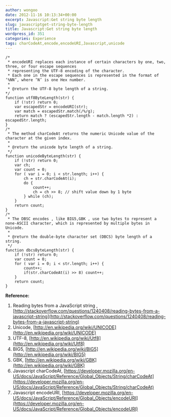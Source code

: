 ```yaml
---
author: wongoo
date: 2012-11-16 10:13:34+00:00
excerpt: Javascript:Get string byte length
slug: javascriptget-string-byte-length
title: Javascript:Get string byte length
wordpress_id: 351
categories: Experience
tags: charCodeAt,encode,encodeURI,Javascript,unicode
---
```



    
    /*
     * encodeURI replaces each instance of certain characters by one, two, three, or four escape sequences
     * representing the UTF-8 encoding of the character.
     * Each one in the escape sequences is represented in the format of ‘%NN’, where ‘N’ is one Hex number.
     *
     * @return the UTF-8 byte length of a string.
    */
    function utf8ByteLength(str) {
    	if (!str) return 0;
    	var escapedStr = encodeURI(str);
    	var match = escapedStr.match(/%/g);
    	return match ? (escapedStr.length - match.length *2) : escapedStr.length;
    }
    /*
     * The method charCodeAt returns the numeric Unicode value of the character at the given index.
     *
     * @return the unicode byte length of a string.
     */
    function unicodeByteLength(str) {
    	if (!str) return 0;
    	var ch;
    	var count = 0;
    	for ( var i = 0; i < str.length; i++) {
    		ch = str.charCodeAt(i);
    		do {
    			count++;
    			ch = ch >> 8; // shift value down by 1 byte
    		} while (ch);
    	}
    	return count;
    }
    /*
     * The DBSC encodes , like BIG5,GBK , use two bytes to represent a none-ASCII character, which is represented by multiple bytes in Unicode.
     *
     * @return the double-byte character set (DBCS) byte length of a string.
     */
    function dbcsByteLength(str) {
    	if (!str) return 0;
    	var count = 0;
    	for ( var i = 0; i < str.length; i++) {
    		count++;
    		if(str.charCodeAt(i) >> 8) count++;
    	}
    	return count;
    }
    


**Reference:**
1. Reading bytes from a JavaScript string , [http://stackoverflow.com/questions/1240408/reading-bytes-from-a-javascript-string](http://stackoverflow.com/questions/1240408/reading-bytes-from-a-javascript-string)
2. Unicode, [http://en.wikipedia.org/wiki/UNICODE](http://en.wikipedia.org/wiki/UNICODE)
3. UTF-8, [http://en.wikipedia.org/wiki/Utf8](http://en.wikipedia.org/wiki/Utf8)
4. BIG5, [http://en.wikipedia.org/wiki/BIG5](http://en.wikipedia.org/wiki/BIG5)
5. GBK, [http://en.wikipedia.org/wiki/GBK](http://en.wikipedia.org/wiki/GBK)
6. Javascript charCodeAt, [https://developer.mozilla.org/en-US/docs/JavaScript/Reference/Global_Objects/String/charCodeAt](https://developer.mozilla.org/en-US/docs/JavaScript/Reference/Global_Objects/String/charCodeAt)
7. Javascript encodeURI, [https://developer.mozilla.org/en-US/docs/JavaScript/Reference/Global_Objects/encodeURI](https://developer.mozilla.org/en-US/docs/JavaScript/Reference/Global_Objects/encodeURI)
